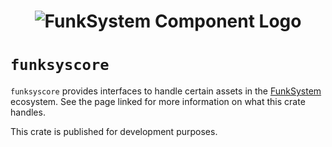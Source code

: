 <div align="center">
    <h1><img src="icon.png" alt="FunkSystem Component Logo"></h1>
</div>

# `funksyscore`

`funksyscore` provides interfaces to handle certain assets in the
[FunkSystem](https://codeberg.org/r6915ee/funksystem/) ecosystem. See the page
linked for more information on what this crate handles.

This crate is published for development purposes.
